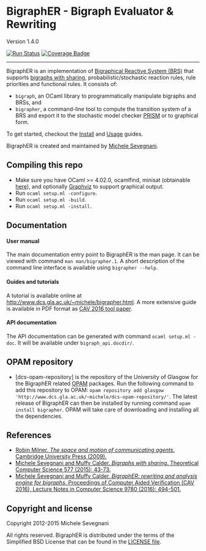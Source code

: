 # BigraphER - Bigraph Evaluator & Rewriting #

Version 1.4.0

[![Run Status](https://api.shippable.com/projects/540f670b21c97efdb898a046/badge?branch=master)](https://app.shippable.com/bitbucket/mseve/bigrapher)
[![Coverage Badge](https://api.shippable.com/projects/540f670b21c97efdb898a046/coverageBadge?branch=master)](https://app.shippable.com/bitbucket/mseve/bigrapher)

----------------------------------------------------------------------------

BigraphER is an implementation of [Bigraphical Reactive System (BRS)][milner]
that supports [bigraphs with sharing][share], probabilistic/stochastic reaction
rules, rule priorities and functional rules. It consists of:

* `bigraph`, an OCaml library to programmatically manipulate
  bigraphs and BRSs, and
* `bigrapher`, a command-line tool to compute the transition system
  of a BRS and export it to the stochastic model checker
  [PRISM](http://www.prismmodelchecker.org/) or to graphical form.

To get started, checkout the
[Install](http://www.dcs.gla.ac.uk/~michele/bigrapher.html#inst) and
[Usage](http://www.dcs.gla.ac.uk/~michele/bigrapher.html#tool) guides.

BigraphER is created and maintained by [Michele
Sevegnani](http://www.dcs.gla.ac.uk/~michele).

## Compiling this repo

* Make sure you have OCaml >= 4.02.0, ocamlfind, minisat (obtainable
  [here](http://www.dcs.gla.ac.uk/~michele/camlminisat.html)), and optionally
  [Graphviz](http://www.graphviz.org/) to support graphical output.
* Run `ocaml setup.ml -configure`.
* Run `ocaml setup.ml -build`.
* Run `ocaml setup.ml -install`.
	    
## Documentation

#### User manual

The main documentation entry point to BigraphER is the man page. It can be
viewed with command `man man/bigrapher.1`.  A short description of the command
line interface is available using `bigrapher --help`.

#### Guides and tutorials

A tutorial is available online at
<http://www.dcs.gla.ac.uk/~michele/bigrapher.html>.  A more extensive guide is
available in PDF format as [CAV 2016 tool paper][tech].

#### API documentation

The API documentation can be generated with command `ocaml setup.ml -doc`. It
will be available under `bigraph_api.docdir/`.

## OPAM repository

- [dcs-opam-repository] is the repository of the University of Glasgow for the
  BigraphER related [OPAM](http://opam.ocaml.org/) packages. Run the following
  command to add this repository to OPAM: `opam repository add glasgow
  'http://www.dcs.gla.ac.uk/~michele/dcs-opam-repository/'`. The latest release
  of BigraphER can then be installed by running command `opam install
  bigrapher`. OPAM will take care of downloading and installing all the
  dependencies.

## References

- [Robin Milner. *The space and motion of communicating agents*. Cambridge
  University Press (2009).][milner]
- [Michele Sevegnani and Muffy Calder. *Bigraphs with sharing*. Theoretical
  Computer Science 577 (2015): 43-73.][share]
- [Michele Sevegnani and Muffy Calder. *BigraphER: rewriting and analysis engine for bigraphs*. Proceedings of Computer Aided Verification (CAV 2016), Lecture Notes in Computer Science 9780 (2016): 494-501.][tech]

[milner]: http://dl.acm.org/citation.cfm?id=1540607 "Robin Milner. *The space and motion of communicating agents*. Cambridge University Press (2009)."
[share]: http://doi.org/10.1016/j.tcs.2015.02.011 "Michele Sevegnani and Muffy Calder. *Bigraphs with sharing*. Theoretical Computer Science 577 (2015): 43-73."
[tech]: http://doi.org/10.1007/978-3-319-41540-6_27 "Michele Sevegnani and Muffy Calder. *BigraphER: rewriting and analysis engine for bigraphs*. Proceedings of Computer Aided Verification (CAV 2016), Lecture Notes in Computer Science 9780 (2016): 494-501"

## Copyright and license

Copyright 2012-2015 Michele Sevegnani

All rights reserved. BigraphER is distributed under the terms of the Simplified
BSD License that can be found in the [LICENSE file](LICENSE.md).
